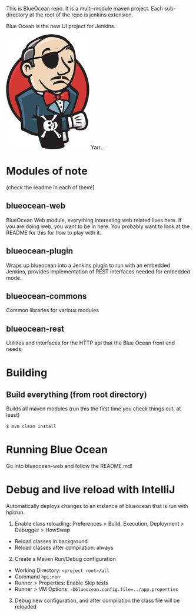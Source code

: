This is BlueOcean repo. It is a multi-module maven project. Each sub-directory at the root of the repo is jenkins extension. 

Blue Ocean is the new UI project for Jenkins.

![Pirate logo, because it's ocean and stuff](logo-yarrr.png)
Yarr...

# Modules of note
(check the readme in each of them!)

## blueocean-web

BlueOcean Web module, everything interesting web related lives here. If you are doing web, you want to be in here. You probably want to look at the README for this for how to play with it.

## blueocean-plugin

Wraps up blueocean into a Jenkins plugin to run with an embedded Jenkins, provides implementation of REST interfaces needed for embedded mode. 

## blueocean-commons

Common libraries for various modules

## blueocean-rest

Utilities and interfaces for the HTTP api that the Blue Ocean front end needs. 

    
# Building

## Build everything (from root directory)
Builds all maven modules (run this the first time you check things out, at least)

```
$ mvn clean install
```

# Running Blue Ocean

Go into blueocean-web and follow the README.md!


# Debug and live reload with IntelliJ
Automatically deploys changes to an instance of blueocean that is run with hpi:run.

1. Enable class reloading: Preferences > Build, Execution, Deployment > Debugger > HowSwap
  * Reload classes in background
  * Reload classes after compilation: always
2. Create a Maven Run/Debug configuration
 * Working Directory: `<project root>/all`
 * Command `hpi:run`
 * Runner > Properties: Enable Skip tests
 * Runner > VM Options: `-Dblueocean.config.file=../app.properties`
3. Debug new configuration, and after compilation the class file will be reloaded
